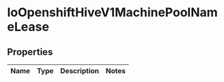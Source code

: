 
# IoOpenshiftHiveV1MachinePoolNameLease

## Properties
Name | Type | Description | Notes
------------ | ------------- | ------------- | -------------



